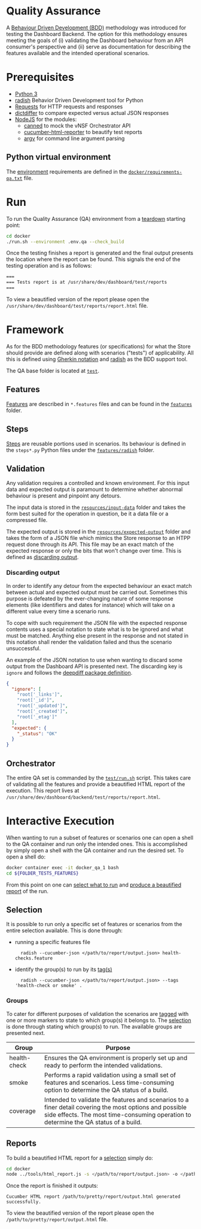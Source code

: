 
# Quality Assurance

A [Behaviour Driven Development (BDD)](https://www.agilealliance.org/glossary/bdd/) methodology was introduced for testing the Dashboard Backend. The option for this methodology ensures meeting the goals of (i) validating the Dashboard behaviour from an API consumer's perspective and (ii) serve as documentation for describing the features available and the intended operational scenarios.

# Prerequisites

* [Python 3](https://www.python.org/)
* [radish](https://github.com/radish-bdd/radish) Behavior Driven Development tool for Python
* [Requests](http://docs.python-requests.org/en/master/) for HTTP requests and responses
* [dictdiffer](https://pypi.python.org/pypi/dictdiffer) to compare expected versus actual JSON responses
* [NodeJS](https://nodejs.org) for the modules:
    * [canned](https://www.npmjs.com/package/canned) to mock the vNSF Orchestrator API
    * [cucumber-html-reporter](https://www.npmjs.com/package/cucumber-html-reporter) to beautify test reports
    * [argv](https://www.npmjs.com/package/argv) for command line argument parsing


## Python virtual environment

The [environment](http://docs.python-guide.org/en/latest/dev/virtualenvs/) requirements are defined in the [`docker/requirements-qa.txt`](../docker/requirements-qa.txt) file.

# Run

To run the Quality Assurance (QA) environment from a [teardown](../README.md#teardown) starting point:

```bash
cd docker
./run.sh --environment .env.qa --check_build
```

Once the testing finishes a report is generated and the final output presents the location where the report can be found. This signals the end of the testing operation and is as follows:

```bash
===
=== Tests report is at /usr/share/dev/dashboard/test/reports
===
```

To view a beautified version of the report please open the `/usr/share/dev/dashboard/test/reports/report.html` file.

# Framework

As for the BDD methodology features (or specifications) for what the Store should provide are defined along with scenarios ("tests") of applicability. All this is defined using [Gherkin notation](https://github.com/cucumber/cucumber/wiki/Gherkin) and [radish](https://github.com/radish-bdd/radish) as the BDD support tool.

The QA base folder is located at [`test`](../backend/test).

## Features

[Features](https://github.com/cucumber/cucumber/wiki/Feature-Introduction) are described in `*.features` files and can be found in the [`features`](../backend/test/features) folder.

## Steps

[Steps](https://github.com/cucumber/cucumber/wiki/Given-When-Then) are reusable portions used in scenarios. Its behaviour is  defined in the `steps*.py` Python files under the [`features/radish`](../backend/test/features/radish) folder.

## Validation

Any validation requires a controlled and known environment. For this input data and expected output is paramount to determine whether abnormal behaviour is present and pinpoint any detours.

The input data is stored in the [`resources/input-data`](../backend/test/resources/input-data) folder and takes the form best suited for the operation in question, be it a data file or a compressed file.

The expected output is stored in the [`resources/expected-output`](../backend/test/resources/expected-output) folder and takes the form of a JSON file which mimics the Store response to an HTPP request done through its API. This file may be an exact match of the expected response or only the bits that won't change over time. This is defined as [discarding output](#discarding-output).

### Discarding output

In order to identify any detour from the expected behaviour an exact match between actual and expected output must be carried out. Sometimes this purpose is defeated by the ever-changing nature of some response elements (like identifiers and dates for instance) which will take on a different value every time a scenario runs.

To cope with such requirement the JSON file with the expected response contents uses a special notation to state what is to be ignored and what must be matched. Anything else present in the response and not stated in this notation shall render the validation failed and thus the scenario unsuccessful.

An example of the JSON notation to use when wanting to discard some output from the Dashboard API is presented next. The discarding key is `ignore` and follows the [deepdiff package definition](https://github.com/seperman/deepdiff#exclude-types-or-paths).

```json
{
  "ignore": [
    "root['_links']",
    "root['_id']",
    "root['_updated']",
    "root['_created']",
    "root['_etag']"
  ],
  "expected": {
    "_status": "OK"
  }
}
```

## Orchestrator

The entire QA set is commanded by the [`test/run.sh`](../backend/test/run.sh) script. This takes care of validating all the features and provide a beautified HTML report of the execution. This report lives at `/usr/share/dev/dashboard/backend/test/reports/report.html`.


# Interactive Execution

When wanting to run a subset of features or scenarios one can open a shell to the QA container and run only the intended ones. This is accomplished by simply open a shell with the QA container and run the desired set. To open a shell do:

```bash
docker container exec -it docker_qa_1 bash
cd ${FOLDER_TESTS_FEATURES}
```

From this point on one can [select what to run](#selection) and [produce a beautified report](#reports) of the run.


## Selection

It is possible to run only a specific set of features or scenarios from the entire selection available. This is done through:

* running a specific features file

        radish --cucumber-json </path/to/report/output.json> health-checks.feature

* identify the group(s) to run by its [tag(s)](http://radish.readthedocs.io/en/latest/tutorial.html#tags)

        radish --cucumber-json </path/to/report/output.json> --tags 'health-check or smoke' .

### Groups

To cater for different purposes of validation the scenarios are [tagged](http://radish.readthedocs.io/en/latest/tutorial.html#tags) with one or more  markers to state to which group(s) it belongs to. The [selection](#selection) is done through stating which group(s) to run. The available groups are presented next.

|Group|Purpose|
|-|-|
| health-check | Ensures the QA environment is properly set up and ready to perform the intended validations.
| smoke | Performs a rapid validation using a small set of features and scenarios. Less time-consuming option to determine the QA status of a build.
| coverage | Intended to validate the features and scenarios to a finer detail covering the most options and possible side effects. The most time-consuming operation to determine the QA status of a build.


## Reports

To build a beautified HTML report for a [selection](#selection) simply do:

```bash
cd docker
node ../tools/html_report.js -s </path/to/report/output.json> -o </path/to/pretty/report/output.html>
```

Once the report is finished it outputs:

```
Cucumber HTML report /path/to/pretty/report/output.html generated successfully.
```

To view the beautified version of the report please open the `/path/to/pretty/report/output.html` file.
